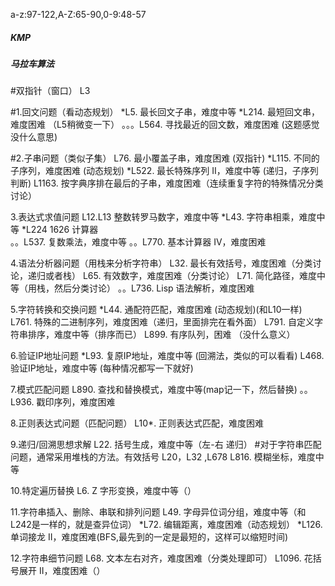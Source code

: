 a-z:97-122,A-Z:65-90,0-9:48-57


#####  KMP  #######
#####  马拉车算法  #######

#双指针（窗口）
L3

#1.回文问题（看动态规划）
*L5. 最长回文子串，难度中等
*L214. 最短回文串，难度困难 （L5稍微变一下）
。。。L564. 寻找最近的回文数，难度困难 (这题感觉没什么意思)

 

#2.子串问题（类似子集）
L76. 最小覆盖子串，难度困难 (双指针)
*L115. 不同的子序列，难度困难 (动态规划)
*L522. 最长特殊序列 II，难度中等 (递归，子序列判断)
L1163. 按字典序排在最后的子串，难度困难（连续重复字符的特殊情况分类讨论）

 

3.表达式求值问题
L12.L13 整数转罗马数字，难度中等 
*L43. 字符串相乘，难度中等
*L224 1626 计算器  
。。L537. 复数乘法，难度中等
。。L770. 基本计算器 IV，难度困难  

 

4.语法分析器问题（用栈来分析字符串）
L32. 最长有效括号，难度困难（分类讨论，递归或者栈）
L65. 有效数字，难度困难（分类讨论）
L71. 简化路径，难度中等（用栈，然后分类讨论）
。。L736. Lisp 语法解析，难度困难



5.字符转换和交换问题
*L44. 通配符匹配，难度困难 (动态规划)(和L10一样)
L761. 特殊的二进制序列，难度困难（递归，里面排完在看外面）
L791. 自定义字符串排序，难度中等（排序而已）
L899. 有序队列，困难 （没什么意义）

 

6.验证IP地址问题
*L93. 复原IP地址，难度中等 (回溯法，类似的可以看看)
L468. 验证IP地址，难度中等 (每种情况都写一下就好)


7.模式匹配问题
L890. 查找和替换模式，难度中等(map记一下，然后替换)
。。L936. 戳印序列，难度困难

 
8.正则表达式问题（匹配问题）
L10*. 正则表达式匹配，难度困难


9.递归/回溯思想求解
L22. 括号生成，难度中等（左-右 递归） #对于字符串匹配问题，通常采用堆栈的方法。有效括号 L20，L32 ,L678
L816. 模糊坐标，难度中等


10.特定遍历替换
L6. Z 字形变换，难度中等（）

 
11.字符串插入、删除、串联和排列问题
L49. 字母异位词分组，难度中等（和L242是一样的，就是查异位词）
*L72. 编辑距离，难度困难（动态规划）
*L126. 单词接龙 II，难度困难(BFS,最先到的一定是最短的，这样可以缩短时间)

 

12.字符串细节问题
L68. 文本左右对齐，难度困难（分类处理即可）
L1096. 花括号展开 II，难度困难（）